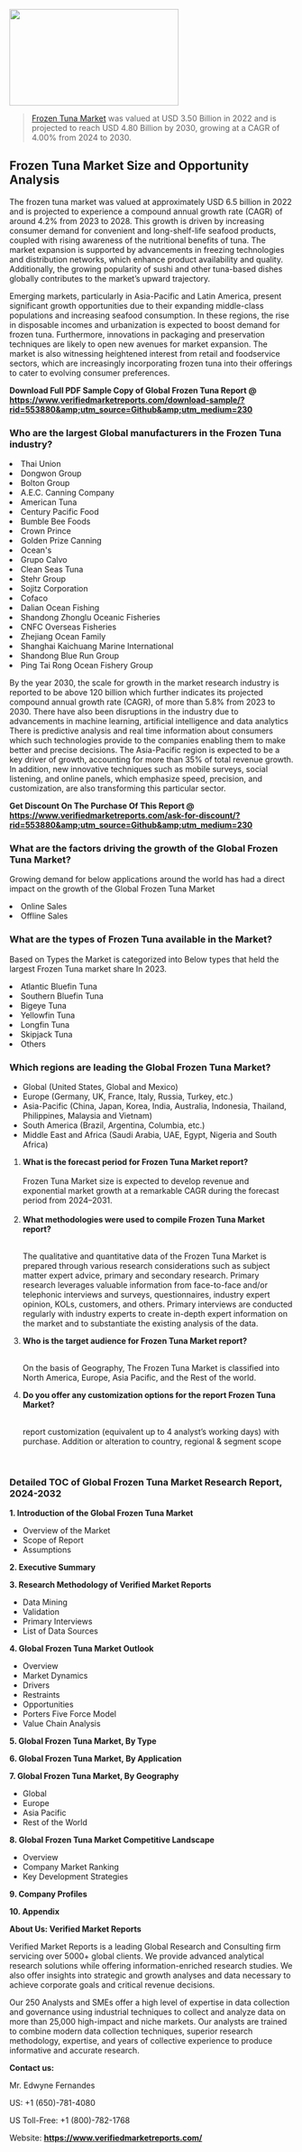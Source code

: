 
<img src="https://ffe5etoiles.com/wp-content/uploads/2024/12/MST1-300x171.png" alt="" width="300" height="171" class="alignnone size-medium wp-image-20088" /><blockquote><p><p><a href="https://www.verifiedmarketreports.com/download-sample/?rid=553880&utm_source=Github&utm_medium=230" target="_blank">Frozen Tuna Market</a> was valued at USD 3.50 Billion in 2022 and is projected to reach USD 4.80 Billion by 2030, growing at a CAGR of 4.00% from 2024 to 2030.</p></blockquote><p><h2>Frozen Tuna Market Size and Opportunity Analysis</h2><p>The frozen tuna market was valued at approximately USD 6.5 billion in 2022 and is projected to experience a compound annual growth rate (CAGR) of around 4.2% from 2023 to 2028. This growth is driven by increasing consumer demand for convenient and long-shelf-life seafood products, coupled with rising awareness of the nutritional benefits of tuna. The market expansion is supported by advancements in freezing technologies and distribution networks, which enhance product availability and quality. Additionally, the growing popularity of sushi and other tuna-based dishes globally contributes to the market’s upward trajectory.</p><p>Emerging markets, particularly in Asia-Pacific and Latin America, present significant growth opportunities due to their expanding middle-class populations and increasing seafood consumption. In these regions, the rise in disposable incomes and urbanization is expected to boost demand for frozen tuna. Furthermore, innovations in packaging and preservation techniques are likely to open new avenues for market expansion. The market is also witnessing heightened interest from retail and foodservice sectors, which are increasingly incorporating frozen tuna into their offerings to cater to evolving consumer preferences.</p></p><p class=""><strong>Download Full PDF Sample Copy of Global Frozen Tuna Report @ <a href="https://www.verifiedmarketreports.com/download-sample/?rid=553880&amp;utm_source=Github&amp;utm_medium=230" target="_blank">https://www.verifiedmarketreports.com/download-sample/?rid=553880&amp;utm_source=Github&amp;utm_medium=230</a></strong></p><h3 id="" class="">Who are the largest Global manufacturers in the Frozen Tuna industry?</h3><p><li>Thai Union</li><li> Dongwon Group</li><li> Bolton Group</li><li> A.E.C. Canning Company</li><li> American Tuna</li><li> Century Pacific Food</li><li> Bumble Bee Foods</li><li> Crown Prince</li><li> Golden Prize Canning</li><li> Ocean's</li><li> Grupo Calvo</li><li> Clean Seas Tuna</li><li> Stehr Group</li><li> Sojitz Corporation</li><li> Cofaco</li><li> Dalian Ocean Fishing</li><li> Shandong Zhonglu Oceanic Fisheries</li><li> CNFC Overseas Fisheries</li><li> Zhejiang Ocean Family</li><li> Shanghai Kaichuang Marine International</li><li> Shandong Blue Run Group</li><li> Ping Tai Rong Ocean Fishery Group</li></p><div class=""><div class="" dir="" data-message-author-role="" data-message-id="" data-message-model-slug=""><div class=""><div class=""><div class=""><div class="" dir="" data-message-author-role="" data-message-id="" data-message-model-slug=""><div class=""><div class=""><p>By the year 2030, the scale for growth in the market research industry is reported to be above 120 billion which further indicates its projected compound annual growth rate (CAGR), of more than 5.8% from 2023 to 2030. There have also been disruptions in the industry due to advancements in machine learning, artificial intelligence and data analytics There is predictive analysis and real time information about consumers which such technologies provide to the companies enabling them to make better and precise decisions. The Asia-Pacific region is expected to be a key driver of growth, accounting for more than 35% of total revenue growth. In addition, new innovative techniques such as mobile surveys, social listening, and online panels, which emphasize speed, precision, and customization, are also transforming this particular sector.</p><p><strong>Get Discount On The Purchase Of This Report @&nbsp; <a href="https://www.verifiedmarketreports.com/ask-for-discount/?rid=553880&amp;utm_source=Github&amp;utm_medium=230" target="_blank">https://www.verifiedmarketreports.com/ask-for-discount/?rid=553880&amp;utm_source=Github&amp;utm_medium=230</a></strong></p></div></div></div></div></div></div></div></div><h3 id="" class="">What are the factors driving the growth of the Global Frozen Tuna Market?</h3><p id="" class="">Growing demand for below applications around the world has had a direct impact on the growth of the Global Frozen Tuna Market</p><p id="" class=""><li>Online Sales</li><li> Offline Sales</li></p><h3 id="" class="">What are the types of Frozen Tuna available in the Market?</h3><p id="" class="">Based on Types the Market is categorized into Below types that held the largest Frozen Tuna market share In 2023.</p><p id="" class=""><li>Atlantic Bluefin Tuna</li><li> Southern Bluefin Tuna</li><li> Bigeye Tuna</li><li> Yellowfin Tuna</li><li> Longfin Tuna</li><li> Skipjack Tuna</li><li> Others</li></p><h3 id="" class="">Which regions are leading the Global Frozen Tuna Market?</h3><ul><li>Global (United States, Global and Mexico)</li><li>Europe (Germany, UK, France, Italy, Russia, Turkey, etc.)</li><li>Asia-Pacific (China, Japan, Korea, India, Australia, Indonesia, Thailand, Philippines, Malaysia and Vietnam)</li><li>South America (Brazil, Argentina, Columbia, etc.)</li><li>Middle East and Africa (Saudi Arabia, UAE, Egypt, Nigeria and South Africa)</li></ul><p><ol><li><strong>What is the forecast period for Frozen Tuna Market report?<br /></strong><br /><span data-sheets-root="1" data-sheets-value="{&quot;1&quot;:2,&quot;2&quot;:&quot;XXXX size is expected to develop revenue and exponential market growth at a remarkable CAGR during the forecast period from 2024&ndash;2030.&quot;}" data-sheets-userformat="{&quot;2&quot;:12674,&quot;4&quot;:{&quot;1&quot;:2,&quot;2&quot;:16776960},&quot;10&quot;:2,&quot;11&quot;:0,&quot;15&quot;:&quot;Arial&quot;,&quot;16&quot;:12}">Frozen Tuna Market size is expected to develop revenue and exponential market growth at a remarkable CAGR during the forecast period from 2024&ndash;2031.</span><br /><br /></li><li><strong>What methodologies were used to compile Frozen Tuna Market report?<br /><br /></strong><p>The qualitative and quantitative data of the&nbsp;Frozen Tuna Market is prepared through various research considerations such as subject matter expert advice, primary and secondary research. Primary research leverages valuable information from face-to-face and/or telephonic interviews and surveys, questionnaires, industry expert opinion, KOLs, customers, and others. Primary interviews are conducted regularly with industry experts to create in-depth expert information on the market and to substantiate the existing analysis of the data.&nbsp;</p></li><li><strong>Who is the target audience for Frozen Tuna Market report?<br /><br /></strong><p>On the basis of Geography, The&nbsp;Frozen Tuna Market is classified into North America, Europe, Asia Pacific, and the Rest of the world.</p></li><li><strong>Do you offer any customization options for the report Frozen Tuna Market?<br /><br /></strong><p>report customization (equivalent up to 4 analyst&rsquo;s working days) with purchase. Addition or alteration to country, regional &amp; segment scope</p><p>&nbsp;</p></li></ol></p><h3 id="" class="">Detailed TOC of Global Frozen Tuna Market Research Report, 2024-2032</h3><p id="" class=""><strong>1. Introduction of the Global Frozen Tuna Market</strong></p><ul><li>Overview of the Market</li><li>Scope of Report</li><li>Assumptions</li></ul><p id="" class=""><strong>2. Executive Summary</strong></p><p id="" class=""><strong>3. Research Methodology of&nbsp;Verified Market Reports</strong></p><ul><li>Data Mining</li><li>Validation</li><li>Primary Interviews</li><li>List of Data Sources</li></ul><p id="" class=""><strong>4. Global Frozen Tuna Market Outlook</strong></p><ul><li>Overview</li><li>Market Dynamics</li><li>Drivers</li><li>Restraints</li><li>Opportunities</li><li>Porters Five Force Model</li><li>Value Chain Analysis</li></ul><p id="" class=""><strong>5. Global Frozen Tuna Market, By&nbsp;Type</strong></p><p id="" class=""><strong>6. Global Frozen Tuna Market, By Application</strong></p><p id="" class=""><strong>7. Global Frozen Tuna Market, By Geography</strong></p><ul><li>Global</li><li>Europe</li><li>Asia Pacific</li><li>Rest of the World</li></ul><p id="" class=""><strong>8. Global Frozen Tuna Market Competitive Landscape</strong></p><ul><li>Overview</li><li>Company Market Ranking</li><li>Key Development Strategies</li></ul><p id="" class=""><strong>9. Company Profiles</strong></p><p id="" class=""><strong>10. Appendix</strong></p><p id="" class=""><strong>About Us: Verified Market Reports</strong></p><p id="" class="">Verified Market Reports is a leading Global Research and Consulting firm servicing over 5000+ global clients. We provide advanced analytical research solutions while offering information-enriched research studies. We also offer insights into strategic and growth analyses and data necessary to achieve corporate goals and critical revenue decisions.</p><p id="" class="">Our 250 Analysts and SMEs offer a high level of expertise in data collection and governance using industrial techniques to collect and analyze data on more than 25,000 high-impact and niche markets. Our analysts are trained to combine modern data collection techniques, superior research methodology, expertise, and years of collective experience to produce informative and accurate research.</p><p id="" class=""><strong>Contact us:</strong></p><p id="" class="">Mr. Edwyne Fernandes</p><p id="" class="">US: +1 (650)-781-4080</p><p id="" class="">US Toll-Free: +1 (800)-782-1768</p><p id="" class="">Website: <a target="" data-test-app-aware-link=""><strong>https://www.verifiedmarketreports.com/</strong></a></p>
